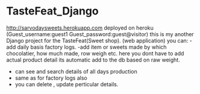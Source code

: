 # TasteFeat_Django
http://sarvodaysweets.herokuapp.com deployed on heroku (Guest_username:guest1  Guest_password:guest@visitor)
this is my another Django project for the TasteFeat(Sweet shop).
(web application)
 you can:
  -add daily basis factory logs.
  -add item or sweets made by which chocolatier, how much made, row weigh etc. here you dont have to add actual product detail its automatic add to the db based on raw weight.
  - can see and search details of all days production
  - same as for factory logs also
  - you can delete , update perticular details.
